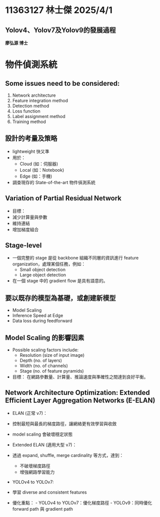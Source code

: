 # 11363127 林士傑 2025/4/1
## Yolov4、Yolov7及Yolov9的發展過程
**廖弘源 博士**


# 物件偵測系統

## Some issues need to be considered:
  1. Network architecture
  2. Feature integration method
  3. Detection method
  4. Loss function
  5. Label assignment method
  6. Training method

## 設計的考量及策略
- lightweight  快又準 
- 用於：
  -  Cloud  (如：伺服器)
  -  Local  (如：Notebook)
  -  Edge  (如：手機)
- 調查現存的  State-of-the-art  物件偵測系統

## Variation of Partial Residual Network
-  目標： 
  - 減少計算量與參數
  - 維持連結
  - 增加梯度組合

## Stage-level
- 一個完整的 stage 是從 backbone 組織不同層的資訊進行 feature organization，處理某個任務，例如：
  - Small object detection
  - Large object detection
- 在一個 stage 中的 gradient flow 是具有語意的。

## 要以既存的模型為基礎，或創建新模型
-  Model Scaling 
-  Inference Speed at Edge 
-  Data loss during feedforward 

## Model Scaling 的影響因素
- Possible scaling factors include:
  - Resolution (size of input image)
  - Depth (no. of layers)
  - Width (no. of channels)
  - Stage (no. of feature pyramids)
-  目標：  在網路參數量、計算量、推論速度與準確性之間達到良好平衡。

## Network Architecture Optimization: Extended Efficient Layer Aggregation Networks (E-ELAN)
-  ELAN (正常 v7)： 
  - 控制最短與最長的梯度路徑，讓網絡更有效學習與收斂
  - model scaling 會破壞穩定狀態
-  Extended ELAN (適用大型 v7)： 
  - 透過 expand, shuffle, merge cardinality 等方式，達到：
    - 不破壞梯度路徑
    - 增強網路學習能力

-  YOLOv4 to YOLOv7: 
  - 學習 diverse and consistent features
  -  優化重點： 
    - YOLOv4 to YOLOv7：優化梯度路徑
    - YOLOv9：同時優化 forward path 與 gradient path
